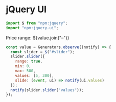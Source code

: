 # jQuery UI

```js echo
import $ from "npm:jquery";
import "npm:jquery-ui";
```

<p>
  <label for="amount">Price range:</label>
  ${value.join("–")}
</p>

<div style="max-width: 320px;" id="slider"></div>

```js
const value = Generators.observe((notify) => {
  const slider = $("#slider");
  slider.slider({
    range: true,
    min: 0,
    max: 500,
    values: [5, 300],
    slide: (event, ui) => notify(ui.values)
  });
  notify(slider.slider("values"));
});
```
